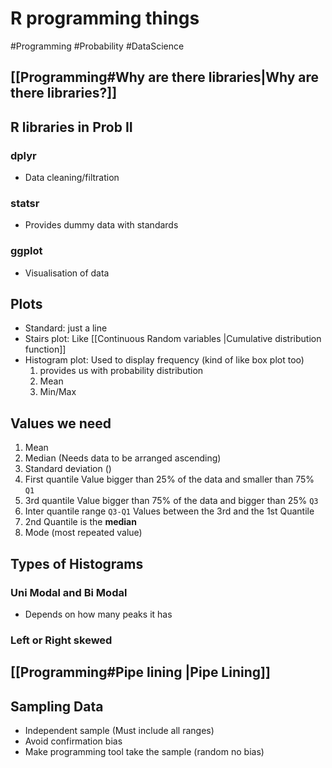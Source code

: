 # R programming things
#Programming #Probability #DataScience
## [[Programming#Why are there libraries|Why are there libraries?]]
## R libraries in Prob II
### dplyr
- Data cleaning/filtration
### statsr
- Provides dummy data with standards
### ggplot
- Visualisation of data
## Plots
- Standard: just a line
- Stairs plot: Like [[Continuous Random variables |Cumulative distribution function]]
- Histogram plot: Used to display frequency (kind of like box plot too)
  1. provides us with probability distribution
  2. Mean
  3. Min/Max
## Values we need
1. Mean
2. Median (Needs data to be arranged ascending)
3. Standard deviation ()
4. First quantile 
   Value bigger than 25% of the data and smaller than 75% `Q1`
5. 3rd quantile 
   Value bigger than 75% of the data and bigger than 25% `Q3`
6. Inter quantile range `Q3-Q1`
   Values between the 3rd and the 1st Quantile
7. 2nd Quantile is the **median**
8. Mode (most repeated value)
## Types of Histograms
### Uni Modal and Bi Modal 
- Depends on how many peaks it has
### Left or Right skewed
## [[Programming#Pipe lining |Pipe Lining]]
## Sampling Data
- Independent sample (Must include all ranges)
- Avoid confirmation bias
- Make programming tool take the sample (random no bias)
